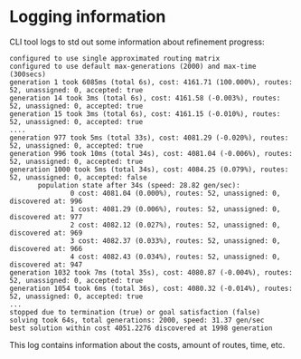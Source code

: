 # Logging information

CLI tool logs to std out some information about refinement progress:

    configured to use single approximated routing matrix
    configured to use default max-generations (2000) and max-time (300secs)
    generation 1 took 6085ms (total 6s), cost: 4161.71 (100.000%), routes: 52, unassigned: 0, accepted: true
    generation 14 took 3ms (total 6s), cost: 4161.58 (-0.003%), routes: 52, unassigned: 0, accepted: true
    generation 15 took 3ms (total 6s), cost: 4161.15 (-0.010%), routes: 52, unassigned: 0, accepted: true
    ....
    generation 977 took 5ms (total 33s), cost: 4081.29 (-0.020%), routes: 52, unassigned: 0, accepted: true
    generation 996 took 10ms (total 34s), cost: 4081.04 (-0.006%), routes: 52, unassigned: 0, accepted: true
    generation 1000 took 5ms (total 34s), cost: 4084.25 (0.079%), routes: 52, unassigned: 0, accepted: false
           population state after 34s (speed: 28.82 gen/sec):
                   0 cost: 4081.04 (0.000%), routes: 52, unassigned: 0, discovered at: 996
                   1 cost: 4081.29 (0.006%), routes: 52, unassigned: 0, discovered at: 977
                   2 cost: 4082.12 (0.027%), routes: 52, unassigned: 0, discovered at: 969
                   3 cost: 4082.37 (0.033%), routes: 52, unassigned: 0, discovered at: 966
                   4 cost: 4082.43 (0.034%), routes: 52, unassigned: 0, discovered at: 947
    generation 1032 took 7ms (total 35s), cost: 4080.87 (-0.004%), routes: 52, unassigned: 0, accepted: true
    generation 1054 took 6ms (total 36s), cost: 4080.32 (-0.014%), routes: 52, unassigned: 0, accepted: true
    ...
    stopped due to termination (true) or goal satisfaction (false)
    solving took 64s, total generations: 2000, speed: 31.37 gen/sec
    best solution within cost 4051.2276 discovered at 1998 generation

This log contains information about the costs, amount of routes, time, etc.
